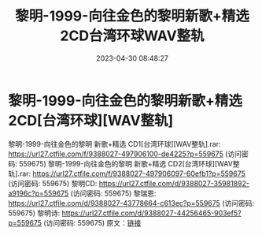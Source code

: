 ﻿---
title: 黎明-1999-向往金色的黎明新歌+精选2CD台湾环球WAV整轨
date: 2023-04-30 08:48:27
categories: WAV车载音乐、镜像
tags: 华语中文
---
# 黎明-1999-向往金色的黎明新歌+精选2CD[台湾环球][WAV整轨]

黎明-1999-向往金色的黎明 新歌+精选
CD1[台湾环球][WAV整轨].rar: https://url27.ctfile.com/f/9388027-497906100-de4225?p=559675
(访问密码: 559675)
黎明-1999-向往金色的黎明 新歌+精选 CD2[台湾环球][WAV整轨].rar: https://url27.ctfile.com/f/9388027-497906097-60efb1?p=559675
(访问密码: 559675)
黎明CD: https://url27.ctfile.com/d/9388027-35981892-a9196c?p=559675
(访问密码: 559675)
黎瑞恩: https://url27.ctfile.com/d/9388027-43778664-c613ec?p=559675
(访问密码: 559675)
黎明诗: https://url27.ctfile.com/d/9388027-44256465-903ef5?p=559675
(访问密码: 559675)
原文：[链接](https://blog.sina.com.cn/s/blog_1647c7e76010311o4.html)